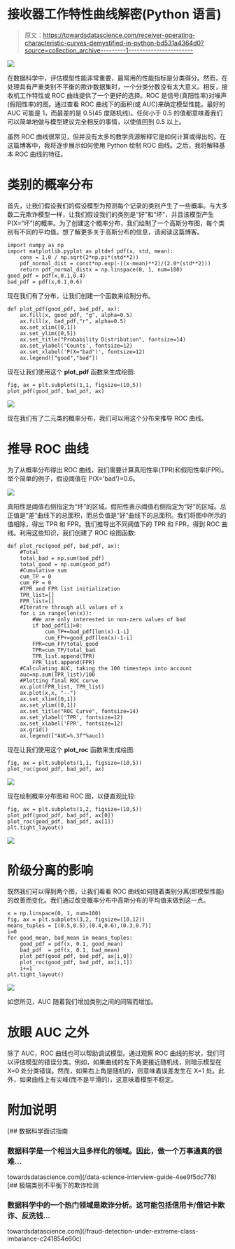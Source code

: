 # 接收器工作特性曲线解密(Python 语言)

> 原文：<https://towardsdatascience.com/receiver-operating-characteristic-curves-demystified-in-python-bd531a4364d0?source=collection_archive---------1----------------------->

![](img/bda27d98a05b49b3b6e6ad59b4f5ab85.png)

在数据科学中，评估模型性能非常重要，最常用的性能指标是分类得分。然而，在处理具有严重类别不平衡的欺诈数据集时，一个分类分数没有太大意义。相反，接收机工作特性或 ROC 曲线提供了一个更好的选择。ROC 是信号(真阳性率)对噪声(假阳性率)的图。通过查看 ROC 曲线下的面积(或 AUC)来确定模型性能。最好的 AUC 可能是 1，而最差的是 0.5(45 度随机线)。任何小于 0.5 的值都意味着我们可以简单地做与模型建议完全相反的事情，以使值回到 0.5 以上。

虽然 ROC 曲线很常见，但并没有太多的教学资源解释它是如何计算或得出的。在这篇博客中，我将逐步展示如何使用 Python 绘制 ROC 曲线。之后，我将解释基本 ROC 曲线的特征。

# 类别的概率分布

首先，让我们假设我们的假设模型为预测每个记录的类别产生了一些概率。与大多数二元欺诈模型一样，让我们假设我们的类别是“好”和“坏”，并且该模型产生 P(X=“坏”)的概率。为了创建这个概率分布，我们绘制了一个高斯分布图，每个类别有不同的平均值。想了解更多关于高斯分布的信息，请阅读这篇博客。

```
import numpy as np
import matplotlib.pyplot as pltdef pdf(x, std, mean):
    cons = 1.0 / np.sqrt(2*np.pi*(std**2))
    pdf_normal_dist = const*np.exp(-((x-mean)**2)/(2.0*(std**2)))
    return pdf_normal_distx = np.linspace(0, 1, num=100)
good_pdf = pdf(x,0.1,0.4)
bad_pdf = pdf(x,0.1,0.6)
```

现在我们有了分布，让我们创建一个函数来绘制分布。

```
def plot_pdf(good_pdf, bad_pdf, ax):
    ax.fill(x, good_pdf, "g", alpha=0.5)
    ax.fill(x, bad_pdf,"r", alpha=0.5)
    ax.set_xlim([0,1])
    ax.set_ylim([0,5])
    ax.set_title("Probability Distribution", fontsize=14)
    ax.set_ylabel('Counts', fontsize=12)
    ax.set_xlabel('P(X="bad")', fontsize=12)
    ax.legend(["good","bad"])
```

现在让我们使用这个 **plot_pdf** 函数来生成绘图:

```
fig, ax = plt.subplots(1,1, figsize=(10,5))
plot_pdf(good_pdf, bad_pdf, ax)
```

![](img/4ca41684810b585caf965f36a6cb5f19.png)

现在我们有了二元类的概率分布，我们可以用这个分布来推导 ROC 曲线。

# 推导 ROC 曲线

为了从概率分布得出 ROC 曲线，我们需要计算真阳性率(TPR)和假阳性率(FPR)。举个简单的例子，假设阈值在 P(X='bad')=0.6。

![](img/894a7024f1077360bd3c66a25ecdf6fd.png)

真阳性是阈值右侧指定为“坏”的区域。假阳性表示阈值右侧指定为“好”的区域。总正值是“差”曲线下的总面积，而总负值是“好”曲线下的总面积。我们将图中所示的值相除，得出 TPR 和 FPR。我们推导出不同阈值下的 TPR 和 FPR，得到 ROC 曲线。利用这些知识，我们创建了 ROC 绘图函数:

```
def plot_roc(good_pdf, bad_pdf, ax):
    #Total
    total_bad = np.sum(bad_pdf)
    total_good = np.sum(good_pdf)
    #Cumulative sum
    cum_TP = 0
    cum_FP = 0
    #TPR and FPR list initialization
    TPR_list=[]
    FPR_list=[]
    #Iteratre through all values of x
    for i in range(len(x)):
        #We are only interested in non-zero values of bad
        if bad_pdf[i]>0:
            cum_TP+=bad_pdf[len(x)-1-i]
            cum_FP+=good_pdf[len(x)-1-i]
        FPR=cum_FP/total_good
        TPR=cum_TP/total_bad
        TPR_list.append(TPR)
        FPR_list.append(FPR)
    #Calculating AUC, taking the 100 timesteps into account
    auc=np.sum(TPR_list)/100
    #Plotting final ROC curve
    ax.plot(FPR_list, TPR_list)
    ax.plot(x,x, "--")
    ax.set_xlim([0,1])
    ax.set_ylim([0,1])
    ax.set_title("ROC Curve", fontsize=14)
    ax.set_ylabel('TPR', fontsize=12)
    ax.set_xlabel('FPR', fontsize=12)
    ax.grid()
    ax.legend(["AUC=%.3f"%auc])
```

现在让我们使用这个 **plot_roc** 函数来生成绘图:

```
fig, ax = plt.subplots(1,1, figsize=(10,5))
plot_roc(good_pdf, bad_pdf, ax)
```

![](img/08507530459405711a991d2fb882ddf1.png)

现在绘制概率分布图和 ROC 图，以便直观比较:

```
fig, ax = plt.subplots(1,2, figsize=(10,5))
plot_pdf(good_pdf, bad_pdf, ax[0])
plot_roc(good_pdf, bad_pdf, ax[1])
plt.tight_layout()
```

![](img/bda27d98a05b49b3b6e6ad59b4f5ab85.png)

# 阶级分离的影响

既然我们可以得到两个图，让我们看看 ROC 曲线如何随着类别分离(即模型性能)的改善而变化。我们通过改变概率分布中高斯分布的平均值来做到这一点。

```
x = np.linspace(0, 1, num=100)
fig, ax = plt.subplots(3,2, figsize=(10,12))
means_tuples = [(0.5,0.5),(0.4,0.6),(0.3,0.7)]
i=0
for good_mean, bad_mean in means_tuples:
    good_pdf = pdf(x, 0.1, good_mean)
    bad_pdf  = pdf(x, 0.1, bad_mean)
    plot_pdf(good_pdf, bad_pdf, ax[i,0])
    plot_roc(good_pdf, bad_pdf, ax[i,1])
    i+=1
plt.tight_layout()
```

![](img/f0f981ab5b183c4b06cf080168810ed9.png)

如您所见，AUC 随着我们增加类别之间的间隔而增加。

# 放眼 AUC 之外

除了 AUC，ROC 曲线也可以帮助调试模型。通过观察 ROC 曲线的形状，我们可以评估模型的错误分类。例如，如果曲线的左下角更接近随机线，则暗示模型在 X=0 处分类错误。然而，如果右上角是随机的，则意味着误差发生在 X=1 处。此外，如果曲线上有尖峰(而不是平滑的)，这意味着模型不稳定。

# 附加说明

[](/data-science-interview-guide-4ee9f5dc778) [## 数据科学面试指南

### 数据科学是一个相当大且多样化的领域。因此，做一个万事通真的很难…

towardsdatascience.com](/data-science-interview-guide-4ee9f5dc778) [](/fraud-detection-under-extreme-class-imbalance-c241854e60c) [## 极端类别不平衡下的欺诈检测

### 数据科学中的一个热门领域是欺诈分析。这可能包括信用卡/借记卡欺诈、反洗钱…

towardsdatascience.com](/fraud-detection-under-extreme-class-imbalance-c241854e60c)